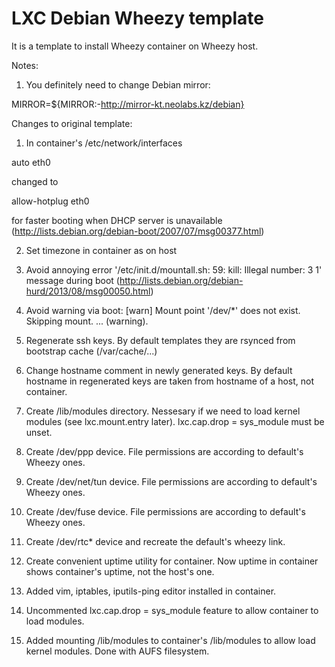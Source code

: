 LXC Debian Wheezy template
==========================

It is a template to install Wheezy container on Wheezy host.

Notes:

1) You definitely need to change Debian mirror:

MIRROR=${MIRROR:-http://mirror-kt.neolabs.kz/debian}


Changes to original template:

1) In container's /etc/network/interfaces

auto eth0

changed to

allow-hotplug eth0

for faster booting when DHCP server is unavailable (http://lists.debian.org/debian-boot/2007/07/msg00377.html)

2) Set timezone in container as on host

3) Avoid annoying error '/etc/init.d/mountall.sh: 59: kill: Illegal number: 3 1' message during boot (http://lists.debian.org/debian-hurd/2013/08/msg00050.html)

4) Avoid warning via boot: [warn] Mount point '/dev/*' does not exist. Skipping mount. ... (warning).

5) Regenerate ssh keys. By default templates they are rsynced from bootstrap cache (/var/cache/...)

6) Change hostname comment in newly generated keys. By default hostname in regenerated keys are taken from hostname of a host, not container.

7) Create /lib/modules directory. Nessesary if we need to load kernel modules (see lxc.mount.entry later). lxc.cap.drop = sys_module must be unset.

8) Create /dev/ppp device. File permissions are according to default's Wheezy ones.

9) Create /dev/net/tun device. File permissions are according to default's Wheezy ones.

10) Create /dev/fuse device. File permissions are according to default's Wheezy ones.

11) Create /dev/rtc* device and recreate the default's wheezy link.

12) Create convenient uptime utility for container. Now uptime in container shows container's uptime, not the host's one.

13) Added vim, iptables, iputils-ping editor installed in container.

14) Uncommented lxc.cap.drop = sys_module feature to allow container to load modules.

15) Added mounting /lib/modules to container's /lib/modules to allow load kernel modules. Done with AUFS filesystem.
